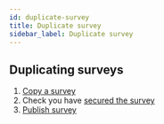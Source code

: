 ```yaml
---
id: duplicate-survey
title: Duplicate survey
sidebar_label: Duplicate survey
---
```


## Duplicating surveys

1. [Copy a survey](https://manual.limesurvey.org/Surveys_-_introduction#Copy_a_survey)
2. Check you have [secured the survey](securing-surveys.md)
3. [Publish survey](publishing-survey.md)
